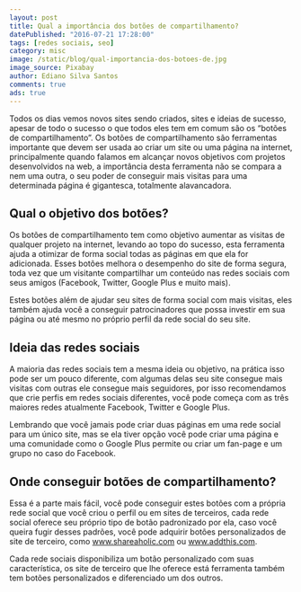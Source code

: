 ```yaml
---
layout: post
title: Qual a importância dos botões de compartilhamento?
datePublished: "2016-07-21 17:28:00"
tags: [redes sociais, seo]
category: misc
image: /static/blog/qual-importancia-dos-botoes-de.jpg
image_source: Pixabay
author: Ediano Silva Santos
comments: true
ads: true
---
```


Todos os dias vemos novos sites sendo criados, sites e ideias de sucesso, apesar de todo o sucesso o que todos eles tem em comum são os “botões de compartilhamento”. Os botões de compartilhamento são ferramentas importante que devem ser usada ao criar um site ou uma página na internet, principalmente quando falamos em alcançar novos objetivos com projetos desenvolvidos na web, a importância desta ferramenta não se compara a nem uma outra, o seu poder de conseguir mais visitas para uma determinada página é gigantesca, totalmente alavancadora.

## Qual o objetivo dos botões?
Os botões de compartilhamento tem como objetivo aumentar as visitas de qualquer projeto na internet, levando ao topo do sucesso, esta ferramenta ajuda a otimizar de forma social todas as páginas em que ela for adicionada. Esses botões melhora o desempenho do site de forma segura, toda vez que um visitante compartilhar um conteúdo nas redes sociais com seus amigos (Facebook, Twitter, Google Plus e muito mais).

Estes botões além de ajudar seu sites de forma social com mais visitas, eles também ajuda você a conseguir patrocinadores que possa investir em sua página ou até mesmo no próprio perfil da rede social do seu site.

## Ideia das redes sociais
A maioria das redes sociais tem a mesma ideia ou objetivo, na prática isso pode ser um pouco diferente, com algumas delas seu site consegue mais visitas com outras ele consegue mais seguidores, por isso recomendamos que crie perfis em redes sociais diferentes, você pode começa com as três maiores redes atualmente Facebook, Twitter e Google Plus.

Lembrando que você jamais pode criar duas páginas em uma rede social para um único site, mas se ela tiver opção você pode criar uma página e uma comunidade como o Google Plus permite ou criar um fan-page e um grupo no caso do Facebook.

## Onde conseguir botões de compartilhamento?
Essa é a parte mais fácil, você pode conseguir estes botões com a própria rede social que você criou o perfil ou em sites de terceiros, cada rede social oferece seu próprio tipo de botão padronizado por ela, caso você queira fugir desses padrões, você pode adquirir botões personalizados de site de terceiro, como www.shareaholic.com ou www.addthis.com.

Cada rede sociais disponibiliza um botão personalizado com suas característica, os site de terceiro que lhe oferece está ferramenta também tem botões personalizados e diferenciado um dos outros.